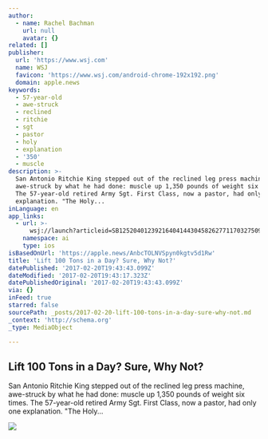 ```yaml
---
author:
  - name: Rachel Bachman
    url: null
    avatar: {}
related: []
publisher:
  url: 'https://www.wsj.com'
  name: WSJ
  favicon: 'https://www.wsj.com/android-chrome-192x192.png'
  domain: apple.news
keywords:
  - 57-year-old
  - awe-struck
  - reclined
  - ritchie
  - sgt
  - pastor
  - holy
  - explanation
  - '350'
  - muscle
description: >-
  San Antonio Ritchie King stepped out of the reclined leg press machine,
  awe-struck by what he had done: muscle up 1,350 pounds of weight six times.
  The 57-year-old retired Army Sgt. First Class, now a pastor, had only one
  explanation. "The Holy...
inLanguage: en
app_links:
  - url: >-
      wsj://launch?articleid=SB12520401239216404144304582627711703275098&headline=What%u2019s%20the%20secret%20to%20lifting%20100%20tons%20of%20weights%20in%20one%20day%3F&weburl=http://www.wsj.com/articles/SB12520401239216404144304582627711703275098
    namespace: ai
    type: ios
isBasedOnUrl: 'https://apple.news/AnbcTOLNVSpyn0kgtv5d1Rw'
title: 'Lift 100 Tons in a Day? Sure, Why Not?'
datePublished: '2017-02-20T19:43:43.099Z'
dateModified: '2017-02-20T19:43:17.323Z'
datePublishedOriginal: '2017-02-20T19:43:43.099Z'
via: {}
inFeed: true
starred: false
sourcePath: _posts/2017-02-20-lift-100-tons-in-a-day-sure-why-not.md
_context: 'http://schema.org'
_type: MediaObject

---
```

<article style=""><h1>Lift 100 Tons in a Day? Sure, Why Not?</h1><p>San Antonio Ritchie King stepped out of the reclined leg press machine, awe-struck by what he had done: muscle up 1,350 pounds of weight six times. The 57-year-old retired Army Sgt. First Class, now a pastor, had only one explanation. "The Holy...</p><img src="https://si.wsj.net/public/resources/images/BN-SD751_100TON_G_20170217123449.jpg" /></article>